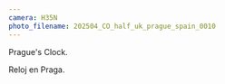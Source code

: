 ```yaml
---
camera: H35N
photo_filename: 202504_CO_half_uk_prague_spain_0010
---
```


Prague's Clock.

Reloj en Praga.

